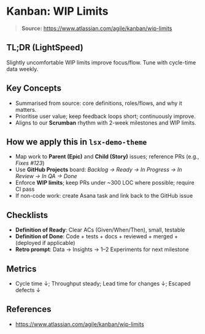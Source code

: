 # Kanban: WIP Limits

> **Source:** https://www.atlassian.com/agile/kanban/wip-limits

## TL;DR (LightSpeed)
Slightly uncomfortable WIP limits improve focus/flow. Tune with cycle-time data weekly.

## Key Concepts
- Summarised from source: core definitions, roles/flows, and why it matters.
- Prioritise user value; keep feedback loops short; continuously improve.
- Aligns to our **Scrumban** rhythm with 2-week milestones and WIP limits.

## How we apply this in `lsx-demo-theme`
- Map work to **Parent (Epic)** and **Child (Story)** issues; reference PRs (e.g., _Fixes #123_)
- Use **GitHub Projects** board: _Backlog → Ready → In Progress → In Review → In QA → Done_
- Enforce **WIP limits**; keep PRs under ~300 LOC where possible; require CI pass
- If non-code work: create Asana task and link back to the GitHub issue

## Checklists
- **Definition of Ready**: Clear ACs (Given/When/Then), small, testable
- **Definition of Done**: Code + tests + docs + reviewed + merged + (deployed if applicable)
- **Retro prompt**: Data → Insights → 1–2 Experiments for next milestone

## Metrics
- Cycle time ↓; Throughput steady; Lead time for changes ↓; Escaped defects ↓

## References
- https://www.atlassian.com/agile/kanban/wip-limits
